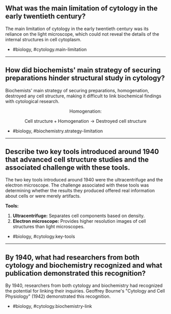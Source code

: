 ## What was the main limitation of cytology in the early twentieth century?

The main limitation of cytology in the early twentieth century was its reliance on the light microscope, which could not reveal the details of the internal structures in cell cytoplasm.

- #biology, #cytology.main-limitation

---

## How did biochemists' main strategy of securing preparations hinder structural study in cytology?

Biochemists' main strategy of securing preparations, homogenation, destroyed any cell structure, making it difficult to link biochemical findings with cytological research.

$$\text{Homogenation:}$$

$$\text{Cell structure} + \text{Homogenation} \rightarrow \text{Destroyed cell structure}$$

- #biology, #biochemistry.strategy-limitation

---

## Describe two key tools introduced around 1940 that advanced cell structure studies and the associated challenge with these tools.

The two key tools introduced around 1940 were the ultracentrifuge and the electron microscope. The challenge associated with these tools was determining whether the results they produced offered real information about cells or were merely artifacts.

**Tools:**
1. **Ultracentrifuge:** Separates cell components based on density.
2. **Electron microscope:** Provides higher resolution images of cell structures than light microscopes.

- #biology, #cytology.key-tools

---

## By 1940, what had researchers from both cytology and biochemistry recognized and what publication demonstrated this recognition?

By 1940, researchers from both cytology and biochemistry had recognized the potential for linking their inquiries. Geoffrey Bourne's "Cytology and Cell Physiology" (1942) demonstrated this recognition.

- #biology, #cytology.biochemistry-link